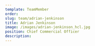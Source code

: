 ```yaml
---
template: TeamMember
order: 
slug: team/adrian-jenkinson
title: Adrian Jenkinson
image: /images/adrian-jenkinson_hcl.jpg
position: Chief Commercial Officer
description: 
---
```

